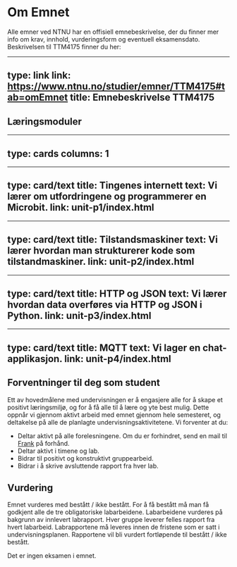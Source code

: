 # Om Emnet


Alle emner ved NTNU har en offisiell emnebeskrivelse, der du finner mer info om krav, innhold, vurderingsform og eventuell eksamensdato. Beskrivelsen til TTM4175 finner du her:

---
type: link
link: https://www.ntnu.no/studier/emner/TTM4175#tab=omEmnet
title: Emnebeskrivelse TTM4175 
---



## Læringsmoduler



---
type: cards
columns: 1
---

---
type: card/text
title: Tingenes internett
text: Vi lærer om utfordringene og programmerer en Microbit.
link: unit-p1/index.html
---

---
type: card/text
title: Tilstandsmaskiner
text: Vi lærer hvordan man strukturerer kode som tilstandmaskiner.
link: unit-p2/index.html
---

---
type: card/text
title: HTTP og JSON
text: Vi lærer hvordan data overføres via HTTP og JSON i Python.
link: unit-p3/index.html
---

---
type: card/text
title: MQTT
text: Vi lager en chat-applikasjon.
link: unit-p4/index.html
---



## Forventninger til deg som student

Ett av hovedmålene med undervisningen er å engasjere alle for å skape et positivt læringsmiljø, og for å få alle til å lære og yte best mulig. Dette oppnår vi gjennom aktivt arbeid med emnet gjennom hele semesteret, og deltakelse på alle de planlagte undervisningsaktivitetene. Vi forventer at du:

- Deltar aktivt på alle forelesningene. Om du er forhindret, send en mail til [Frank](mailto:kraemer@ntnu.no) på forhånd.
- Deltar aktivt i timene og lab.
- Bidrar til positivt og konstruktivt gruppearbeid.
- Bidrar i å skrive avsluttende rapport fra hver lab.

## Vurdering

Emnet vurderes med bestått / ikke bestått. For å få bestått må man få godkjent alle de tre obligatoriske labarbeidene. Labarbeidene vurderes på bakgrunn av innlevert labrapport. Hver gruppe leverer felles rapport fra hvert labarbeid. Labrapportene må leveres innen de fristene som er satt i undervisningsplanen. Rapportene vil bli vurdert fortløpende til bestått / ikke bestått.

Det er ingen eksamen i emnet.